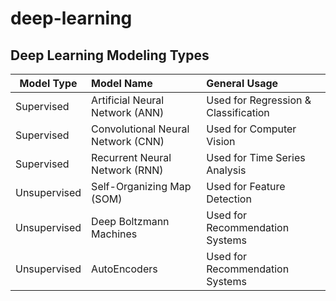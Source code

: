# deep-learning

## Deep Learning Modeling Types

| Model Type |  Model Name | General Usage |
| ---------------------------------------- | :---  | :--- |
| Supervised | Artificial Neural Network (ANN) | Used for Regression & Classification | 
| Supervised | Convolutional Neural Network (CNN) | Used for Computer Vision |
| Supervised | Recurrent Neural Network (RNN) | Used for Time Series Analysis  | 
| Unsupervised | Self-Organizing Map (SOM) | Used for Feature Detection |
| Unsupervised | Deep Boltzmann Machines | Used for Recommendation Systems |
| Unsupervised | AutoEncoders | Used for Recommendation Systems |